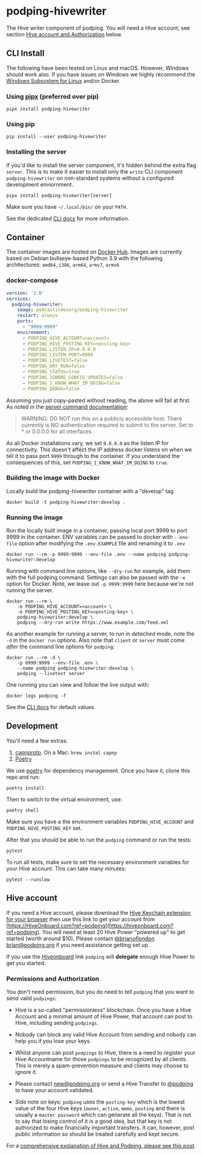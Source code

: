 # podping-hivewriter
The Hive writer component of podping. You will need a Hive account, see section [Hive account and Authorization](#hive-account) below.

## CLI Install

The following have been tested on Linux and macOS.  However, Windows should work also.  If you have issues on Windows we highly recommend the [Windows Subsystem for Linux](https://docs.microsoft.com/en-us/windows/wsl/) and/or Docker.

### Using [pipx](https://pypa.github.io/pipx/) (preferred over pip)
```shell
pipx install podping-hivewriter
```

### Using pip
```shell
pip install --user podping-hivewriter
```

### Installing the server

If you'd like to install the server component, it's hidden behind the extra flag `server`.  This is to make it easier to install only the `write` CLI component `podping-hivewriter` on non-standard systems without a configured development enviornment.

```shell
pipx install podping-hivewriter[server]
```

Make sure you have `~/.local/bin/` on your `PATH`.

See the dedicated [CLI docs](CLI.md) for more information.

## Container

The container images are hosted on [Docker Hub](https://hub.docker.com/r/podcastindexorg/podping-hivewriter).  Images are currently based on Debian bullseye-based Python 3.9 with the following architectures: `amd64`, `i386`, `arm64`, `armv7`, `armv6`

### docker-compose

```yaml
version: '2.0'
services:
  podping-hivewriter:
    image: podcastindexorg/podping-hivewriter
    restart: always
    ports:
      - "9999:9999"
    environment:
      - PODPING_HIVE_ACCOUNT=<account>
      - PODPING_HIVE_POSTING_KEY=<posting-key>
      - PODPING_LISTEN_IP=0.0.0.0
      - PODPING_LISTEN_PORT=9999
      - PODPING_LIVETEST=false
      - PODPING_DRY_RUN=false
      - PODPING_STATUS=true
      - PODPING_IGNORE_CONFIG_UPDATES=false
      - PODPING_I_KNOW_WHAT_IM_DOING=false
      - PODPING_DEBUG=false
```

Assuming you just copy-pasted without reading, the above will fail at first.  As noted in the [server command documentation](https://github.com/Podcastindex-org/podping-hivewriter/blob/main/CLI.md#podping-server):

>WARNING: DO NOT run this on a publicly accessible host. There currently is NO authentication required to submit to the server. Set to * or 0.0.0.0 for all interfaces.

As all Docker installations vary, we set `0.0.0.0` as the listen IP for connectivity.  This doesn't affect the IP address docker listens on when we tell it to pass port `9999` through to the container.  If you understand the consequences of this, set `PODPING_I_KNOW_WHAT_IM_DOING` to `true`.

### Building the image with Docker

Locally build the podping-hivewriter container with a "develop" tag

```shell
docker build -t podping-hivewriter:develop .
```


### Running the image

Run the locally built image in a container, passing local port 9999 to port 9999 in the container.
ENV variables can be passed to docker with `--env-file` option after modifying the `.env.EXAMPLE` file and renaming it to `.env`

```shell
docker run --rm -p 9999:9999 --env-file .env --name podping podping-hivewriter:develop
```

Running with command line options, like `--dry-run` for example, add them with the full podping command.
Settings can also be passed with the `-e` option for Docker.  Note, we leave out `-p 9999:9999` here because we're not running the server.

```shell
docker run --rm \
    -e PODPING_HIVE_ACCOUNT=<account> \
    -e PODPING_HIVE_POSTING_KEY=<posting-key> \
    podping-hivewriter:develop \
    podping --dry-run write https://www.example.com/feed.xml
```

As another example for running a server, to run in *detached* mode, note the `-d` in the `docker run` options. Also note that `client` or `server` must come *after* the command line options for `podping`:
```shell
docker run --rm -d \
    -p 9999:9999 --env-file .env \
    --name podping podping-hivewriter:develop \
    podping --livetest server
```

One running you can view and follow the live output with:
```shell
docker logs podping -f
```

See the [CLI docs](https://github.com/Podcastindex-org/podping-hivewriter/blob/main/CLI.md) for default values.

## Development

You'll need a few extras:

1. [capnproto](https://capnproto.org/). On a Mac: `brew instal capnp`
2. [Poetry](https://python-poetry.org/docs/)


We use [poetry](https://python-poetry.org/) for dependency management.  Once you have it, clone this repo and run:

```shell
poetry install
```

Then to switch to the virtual environment, use:

```shell
poetry shell
```
Make sure you have a the environment variables `PODPING_HIVE_ACCOUNT` and `PODPING_HIVE_POSTING_KEY` set.

After that you should be able to run the `podping` command or run the tests:

```shell
pytest
```

To run all tests, make sure to set the necessary environment variables for your Hive account.  This can take many minutes:

```shell
pytest --runslow
```

## Hive account

If you need a Hive account, please download the [Hive Keychain extension for your browser](https://hive-keychain.com/) then use this link to get your account from [https://HiveOnboard.com?ref=podping](https://hiveonboard.com?ref=podping). You will need at least 20 Hive Power "powered up" to get started (worth around $10). Please contact [@brianoflondon](https://peakd.com/@brianoflondon) brian@podping.org if you need assistance getting set up.

If you use the [Hiveonboard]((https://hiveonboard.com?ref=podping)) link `podping` will **delegate** enough Hive Power to get you started.

### Permissions and Authorization

You don't need permission, but you do need to tell `podping` that you want to send valid `podpings`:

- Hive is a so-called "permissionless" blockchain.  Once you have a Hive Account and a minimal amount of Hive Power, that account can post to Hive, including sending `podpings`.

- Nobody can block any valid Hive Account from sending and nobody can help you if you lose your keys.

- Whilst anyone can post `podpings` to Hive, there is a need to register your Hive Accountname for those `podpings` to be recognized by all clients.  This is merely a spam-prevention measure and clients may choose to ignore it.

- Please contact new@podping.org or send a Hive Transfer to [@podping](https://peakd.com/@podping) to have your account validated.

- Side note on keys: `podping` uses the `posting-key` which is the lowest value of the four Hive keys (`owner`, `active`, `memo`, `posting` and there is usually a `master password` which can generate all the keys). That is not to say that losing control of it is a good idea, but that key is not authorized to make financially important transfers. It can, however, post public information so should be treated carefully and kept secure.

For a [comprehensive explanation of Hive and Podping, please see this post](https://peakd.com/podping/@brianoflondon/podping-and-podcasting-20-funding-to-put-hive-at-the-center-of-global-podcasting-infrastructure).